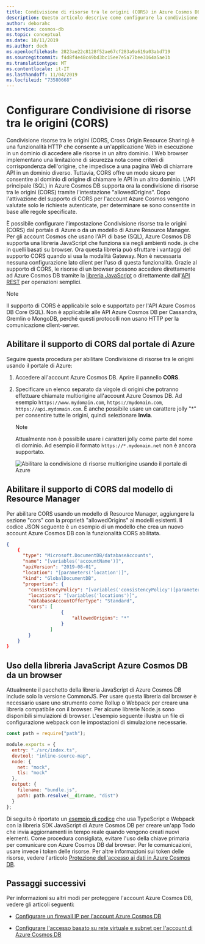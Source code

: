 ```yaml
---
title: Condivisione di risorse tra le origini (CORS) in Azure Cosmos DB
description: Questo articolo descrive come configurare la condivisione di risorse tra le origini (CORS) in Azure Cosmos DB usando il portale di Azure e i modelli di Azure Resource Manager.
author: deborahc
ms.service: cosmos-db
ms.topic: conceptual
ms.date: 10/11/2019
ms.author: dech
ms.openlocfilehash: 2823ae22c8128f52ae67cf283a9a619a03abd719
ms.sourcegitcommit: f4d8f4e48c49bd3bc15ee7e5a77bee3164a5ae1b
ms.translationtype: MT
ms.contentlocale: it-IT
ms.lasthandoff: 11/04/2019
ms.locfileid: "73580668"
---
```

# <a name="configure-cross-origin-resource-sharing-cors"></a>Configurare Condivisione di risorse tra le origini (CORS)

Condivisione risorse tra le origini (CORS, Cross Origin Resource Sharing) è una funzionalità HTTP che consente a un'applicazione Web in esecuzione in un dominio di accedere alle risorse in un altro dominio. I Web browser implementano una limitazione di sicurezza nota come criteri di corrispondenza dell'origine, che impedisce a una pagina Web di chiamare API in un dominio diverso. Tuttavia, CORS offre un modo sicuro per consentire al dominio di origine di chiamare le API in un altro dominio. L'API principale (SQL) in Azure Cosmos DB supporta ora la condivisione di risorse tra le origini (CORS) tramite l'intestazione "allowedOrigins". Dopo l'attivazione del supporto di CORS per l'account Azure Cosmos vengono valutate solo le richieste autenticate, per determinare se sono consentite in base alle regole specificate.

È possibile configurare l'impostazione Condivisione risorse tra le origini (CORS) dal portale di Azure o da un modello di Azure Resource Manager. Per gli account Cosmos che usano l'API di base (SQL), Azure Cosmos DB supporta una libreria JavaScript che funziona sia negli ambienti node. js che in quelli basati su browser. Ora questa libreria può sfruttare i vantaggi del supporto CORS quando si usa la modalità Gateway. Non è necessaria nessuna configurazione lato client per l'uso di questa funzionalità. Grazie al supporto di CORS, le risorse di un browser possono accedere direttamente ad Azure Cosmos DB tramite la [libreria JavaScript](https://www.npmjs.com/package/@azure/cosmos) o direttamente dall'[API REST](https://docs.microsoft.com/rest/api/cosmos-db/) per operazioni semplici.

> [!NOTE]
> Il supporto di CORS è applicabile solo e supportato per l'API Azure Cosmos DB Core (SQL). Non è applicabile alle API Azure Cosmos DB per Cassandra, Gremlin o MongoDB, perché questi protocolli non usano HTTP per la comunicazione client-server.

## <a name="enable-cors-support-from-azure-portal"></a>Abilitare il supporto di CORS dal portale di Azure

Seguire questa procedura per abilitare Condivisione di risorse tra le origini usando il portale di Azure:

1. Accedere all'account Azure Cosmos DB. Aprire il pannello **CORS**.

2. Specificare un elenco separato da virgole di origini che potranno effettuare chiamate multiorigine all'account Azure Cosmos DB. Ad esempio `https://www.mydomain.com`, `https://mydomain.com`, `https://api.mydomain.com`. È anche possibile usare un carattere jolly "\*" per consentire tutte le origini, quindi selezionare **Invia**. 

   > [!NOTE]
   > Attualmente non è possibile usare i caratteri jolly come parte del nome di dominio. Ad esempio il formato `https://*.mydomain.net` non è ancora supportato. 

   ![Abilitare la condivisione di risorse multiorigine usando il portale di Azure](./media/how-to-configure-cross-origin-resource-sharing/enable-cross-origin-resource-sharing-using-azure-portal.png)

## <a name="enable-cors-support-from-resource-manager-template"></a>Abilitare il supporto di CORS dal modello di Resource Manager

Per abilitare CORS usando un modello di Resource Manager, aggiungere la sezione "cors" con la proprietà "allowedOrigins" ai modelli esistenti. Il codice JSON seguente è un esempio di un modello che crea un nuovo account Azure Cosmos DB con la funzionalità CORS abilitata.

```json
{
    {
      "type": "Microsoft.DocumentDB/databaseAccounts",
      "name": "[variables('accountName')]",
      "apiVersion": "2019-08-01",
      "location": "[parameters('location')]",
      "kind": "GlobalDocumentDB",
      "properties": {
        "consistencyPolicy": "[variables('consistencyPolicy')[parameters('defaultConsistencyLevel')]]",
        "locations": "[variables('locations')]",
        "databaseAccountOfferType": "Standard",
        "cors": [
                    {
                        "allowedOrigins": "*"
                    }
                ]
        }
    }
}
```

## <a name="using-the-azure-cosmos-db-javascript-library-from-a-browser"></a>Uso della libreria JavaScript Azure Cosmos DB da un browser

Attualmente il pacchetto della libreria JavaScript di Azure Cosmos DB include solo la versione CommonJS. Per usare questa libreria dal browser è necessario usare uno strumento come Rollup o Webpack per creare una libreria compatibile con il browser. Per alcune librerie Node.js sono disponibili simulazioni di browser. L'esempio seguente illustra un file di configurazione webpack con le impostazioni di simulazione necessarie.

```javascript
const path = require("path");

module.exports = {
  entry: "./src/index.ts",
  devtool: "inline-source-map",
  node: {
    net: "mock",
    tls: "mock"
  },
  output: {
    filename: "bundle.js",
    path: path.resolve(__dirname, "dist")
  }
};
```
 
Di seguito è riportato un [esempio di codice](https://github.com/christopheranderson/cosmos-browser-sample) che usa TypeScript e Webpack con la libreria SDK JavaScript di Azure Cosmos DB per creare un'app Todo che invia aggiornamenti in tempo reale quando vengono creati nuovi elementi.
Come procedura consigliata, evitare l'uso della chiave primaria per comunicare con Azure Cosmos DB dal browser. Per le comunicazioni, usare invece i token delle risorse. Per altre informazioni sui token delle risorse, vedere l'articolo [Protezione dell'accesso ai dati in Azure Cosmos DB](secure-access-to-data.md#resource-tokens).

## <a name="next-steps"></a>Passaggi successivi

Per informazioni su altri modi per proteggere l'account Azure Cosmos DB, vedere gli articoli seguenti:

* [Configurare un firewall IP per l'account Azure Cosmos DB](how-to-configure-firewall.md)

* [Configurare l'accesso basato su rete virtuale e subnet per l'account di Azure Cosmos DB](how-to-configure-vnet-service-endpoint.md)
